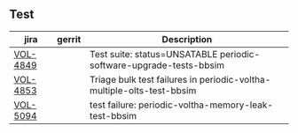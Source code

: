 

Test
----

| jira | gerrit | Description |
| -----| ------ | ------------|
| [VOL-4849](https://jira.opencord.org/browse/VOL-4849) | | Test suite: status=UNSATABLE periodic-software-upgrade-tests-bbsim |
| [VOL-4853](https://jira.opencord.org/browse/VOL-4853) | | Triage bulk test failures in periodic-voltha-multiple-olts-test-bbsim |
| [VOL-5094](https://jira.opencord.org/browse/VOL-5094) | | test failure: periodic-voltha-memory-leak-test-bbsim |
